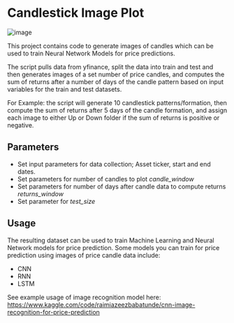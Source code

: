 # Candlestick Image Plot

![image](QQQ_64.png)

This project contains code to generate images of candles which can be used to train Neural Network Models for price 
predictions.

The script pulls data from yfinance, split the data into train and test and then generates images of a set number of 
price candles, and computes the sum of returns after a number of days of the candle pattern based on input variables 
for the train and test datasets. 

For Example: the script will generate 10 candlestick patterns/formation, then compute the sum of returns after 5 days 
of the candle formation, and assign each image to either Up or Down folder if the sum of returns is positive or negative.

## Parameters 

- Set input parameters for data collection; Asset ticker, start and end dates.
- Set parameters for number of candles to plot  _candle_window_
- Set parameters for number of days after candle data to compute returns _returns_window_
- Set parameter for _test_size_


## Usage
The resulting dataset can be used to train Machine Learning and Neural Network models for price prediction.
Some models you can train for price prediction using images of price candle data include:
- CNN
- RNN
- LSTM

See example usage of image recognition model here:  
https://www.kaggle.com/code/raimiazeezbabatunde/cnn-image-recognition-for-price-prediction


